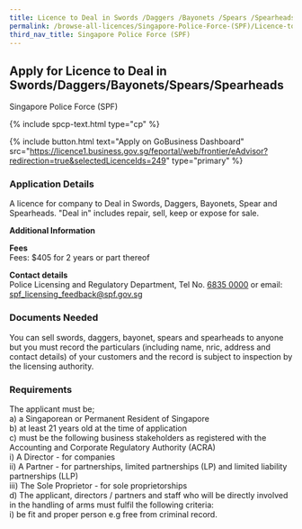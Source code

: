 ```yaml
---
title: Licence to Deal in Swords /Daggers /Bayonets /Spears /Spearheads
permalink: /browse-all-licences/Singapore-Police-Force-(SPF)/Licence-to-Deal-in-Swords--Daggers--Bayonets--Spears--Spearheads
third_nav_title: Singapore Police Force (SPF)
---
```


## Apply for Licence to Deal in Swords/Daggers/Bayonets/Spears/Spearheads

Singapore Police Force (SPF)

{% include spcp-text.html type="cp" %}

{% include button.html text="Apply on GoBusiness Dashboard" src="https://licence1.business.gov.sg/feportal/web/frontier/eAdvisor?redirection=true&selectedLicenceIds=249" type="primary" %}

### Application Details

<p>A licence for company to Deal in Swords, Daggers, Bayonets, Spear and Spearheads. "Deal in" includes repair, sell, keep or expose for sale.</p>

**Additional Information**

<p><strong>Fees</strong><br> Fees: $405 for 2 years or part thereof</p> <p><strong>Contact details</strong><br>Police Licensing and Regulatory Department, Tel No. <a href="tel:6835 0000">6835 0000</a> or email: <a href="mailto:spf_licensing_feedback@spf.gov.sg">spf_licensing_feedback@spf.gov.sg</a></p>



### Documents Needed

<p>You can sell swords, daggers, bayonet, spears and spearheads to anyone but you must record the particulars (including name, nric, address and contact details) of your customers and the record is subject to inspection by the licensing authority.</p>

### Requirements

<p>The applicant must be;<br>
a) a Singaporean or Permanent Resident of Singapore<br>
b) at least 21 years old at the time of application<br>
c) must be the following business stakeholders as registered with the Accounting and Corporate Regulatory Authority (ACRA)<br />
i) A Director - for companies<br />
ii) A Partner - for partnerships, limited partnerships (LP) and limited liability partnerships (LLP)<br />
iii) The Sole Proprietor - for sole proprietorships<br>
d) The applicant, directors / partners and staff who will be directly involved in the handling of arms must fulfil the following criteria:<br />
i) be fit and proper person e.g free from criminal record.</p>


